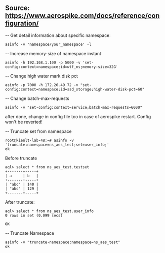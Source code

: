 ## Source: https://www.aerospike.com/docs/reference/configuration/

-- Get detail information about specific namespace:
```
asinfo -v 'namespace/your_namespace' -l
```

-- Increase memory-size of namespace instant

```
asinfo -h 192.168.1.100 -p 5000 -v 'set-config:context=namespace;id=wtf_ns;memory-size=32G'
```
-- Change high water mark disk pct
```
asinfo -p 7000 -h 172.26.49.72 -v "set-config:context=namespace;id=ssd_storage;high-water-disk-pct=60"
```

-- Change batch-max-requests
```
asinfo -v "set-config:context=service;batch-max-requests=6000"
```

after done, change in config file too in case of aerospike restart. Config won't be reverted!

-- Truncate set from namespace

```
root@kienlt-lab-48:~# asinfo -v 'truncate:namespace=ns_aes_test;set=user_info;'
ok
```

Before truncate

```
aql> select * from ns_aes_test.testset
+-------+-----+
| a     | b   |
+-------+-----+
| "abc" | 140 |
| "abc" | 129 |
+-------+-----+
```

After truncate:
```
aql> select * from ns_aes_test.user_info
0 rows in set (0.099 secs)

OK
```

-- Truncate Namespace
```
asinfo -v "truncate-namespace:namespace=ns_aes_test"
ok
```


